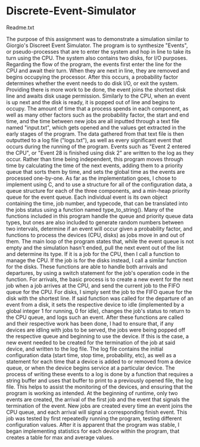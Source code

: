 # Discrete-Event-Simulator
Readme.txt

The purpose of this assignment was to demonstrate a simulation similar to Giorgio's Discreet Event Simulator. The program is to synthesize "Events", or pseudo-processes that are to enter the system and hop in line to take its turn using the CPU. The system also contains two disks, for I/O purposes. Regarding the flow of the program, the events first enter the line for the CPU and await their turn. When they are next in line, they are removed and begins occupying the processor.
	After this occurs, a probability factor determines whether the event needs to do disk I/O, or exit the system. Providing there is more work to be done, the event joins the shortest disk line and awaits disk usage permission. Similarly to the CPU, when an event is up next and the disk is ready, it is popped out of line and begins to occupy. The amount of time that a process spends in each component, as well as many other factors such as the probability factor, the start and end time, and the time between new jobs are all inputted through a text file named "input.txt", which gets opened and the values get extracted in the early stages of the program. 
	The data gathered from that text file is then outputted to a log file ("logs.txt"), as well as every significant event that occurs during the running of the program. Events such as "Event 2 entered the CPU", or "Event 28 is finished using disk 2" are written to the log as they occur. Rather than time being independent, this program moves through time by calculating the time of the next events, adding them to a priority queue that sorts them by time, and sets the global time as the events are processed one-by-one. 
	As far as the implementation goes, I chose to implement using C, and to use a structure for all of the configuration data, a queue structure for each of the three components, and a min-heap priority queue for the event queue. Each individual event is its own object containing the time, job number, and typecode, that can be translated into the jobs status using a function named type_to_string(). Many of the functions included in this program handle the queue and priority queue data types, but ones are also included to generate random numbers between two intervals, determine if an event will occur given a probability factor, and functions to process the devices (CPU, disks) as jobs move in and out of them. 
	The main loop of the program states that, while the event queue is not empty and the simulation hasn't ended, pull the next event out of the list and determine its type. If it is a job for the CPU, then I call a function to manage the CPU. If the job is for the disks instead, I call a similar function for the disks. These functions are able to handle both arrivals and departures, by using a switch statement for the job's operation code in the function. For arrivals, the basic process is to create a new event for the next job when a job arrives at the CPU, and send the current job to the FIFO queue for the CPU. For disks, I simply sent the job to the FIFO queue for the disk with the shortest line. If said function was called for the departure of an event from a disk, it sets the respective device to idle (implemented by a global integer 1 for running, 0 for idle), changes the job's status to return to the CPU queue, and logs such an event. 
	After these functions are called and their respective work has been done, I had to ensure that, if any devices are idling with jobs to be served, the jobs were being popped off the respective queue and beginning to use the device. If this is the case, a new event needed to be created for the termination of the job at said device, and written to the log file. The log file contains the initial configuration data (start time, stop time, probability, etc), as well as a statement for each time that a device is added to or removed from a device queue, or when the device begins service at a particular device. 
	The process of writing these events to a log is done by a function that requires a string buffer and uses that buffer to print to a previously opened file, the log file. This helps to assist the monitoring of the devices, and ensuring that the program is working as intended. At the beginning of runtime, only two events are created, the arrival of the first job and the event that signals the termination of the event. New jobs are created every time an event joins the CPU queue, and each arrival will signal a corresponding finish event. 
	This job was tested by first repeatedly running the program, testing different configuration values. After it is apparent that the program was stable, I began implementing statistics for each device within the program, that creates a table for max and average values. 

